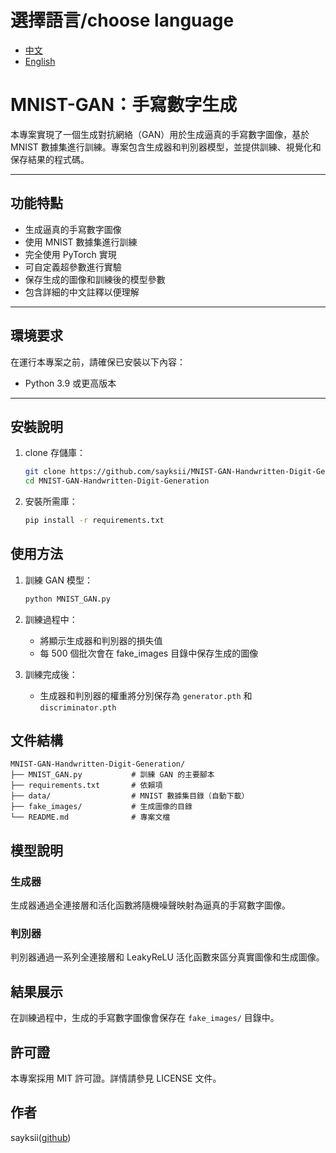 # 選擇語言/choose language
- [中文](README.zh.md)
- [English](README.en.md)

# MNIST-GAN：手寫數字生成

本專案實現了一個生成對抗網絡（GAN）用於生成逼真的手寫數字圖像，基於 MNIST 數據集進行訓練。專案包含生成器和判別器模型，並提供訓練、視覺化和保存結果的程式碼。

---

## 功能特點

- 生成逼真的手寫數字圖像
- 使用 MNIST 數據集進行訓練
- 完全使用 PyTorch 實現
- 可自定義超參數進行實驗
- 保存生成的圖像和訓練後的模型參數
- 包含詳細的中文註釋以便理解

---

## 環境要求

在運行本專案之前，請確保已安裝以下內容：

- Python 3.9 或更高版本

---

## 安裝說明

1. clone 存儲庫：
   ```bash
   git clone https://github.com/sayksii/MNIST-GAN-Handwritten-Digit-Generation.git
   cd MNIST-GAN-Handwritten-Digit-Generation
   ```

2. 安裝所需庫：
   ```bash
   pip install -r requirements.txt
   ```

## 使用方法

1. 訓練 GAN 模型：
   ```bash
   python MNIST_GAN.py
   ```

2. 訓練過程中：
   - 將顯示生成器和判別器的損失值
   - 每 500 個批次會在 fake_images 目錄中保存生成的圖像

3. 訓練完成後：
   - 生成器和判別器的權重將分別保存為 `generator.pth` 和 `discriminator.pth`

## 文件結構

```
MNIST-GAN-Handwritten-Digit-Generation/
├── MNIST_GAN.py           # 訓練 GAN 的主要腳本
├── requirements.txt       # 依賴項
├── data/                  # MNIST 數據集目錄（自動下載）
├── fake_images/           # 生成圖像的目錄
└── README.md              # 專案文檔
```

## 模型說明

### 生成器
生成器通過全連接層和活化函數將隨機噪聲映射為逼真的手寫數字圖像。

### 判別器
判別器通過一系列全連接層和 LeakyReLU 活化函數來區分真實圖像和生成圖像。

## 結果展示
在訓練過程中，生成的手寫數字圖像會保存在 `fake_images/` 目錄中。

## 許可證
本專案採用 MIT 許可證。詳情請參見 LICENSE 文件。

## 作者
sayksii([github](https://github.com/sayksii))
